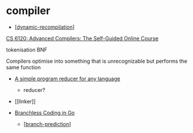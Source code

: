 compiler
========

* [[dynamic-recompilation]]

[CS 6120: Advanced Compilers: The Self-Guided Online Course](https://www.cs.cornell.edu/courses/cs6120/2020fa/self-guided/)

tokenisation
BNF

Compilers optimise into something that is unrecognizable but performs the same function

* [A simple program reducer for any language](https://comby.dev/blog/2021/03/26/comby-reducer)
    * reducer?

* [[linker]]

* [Branchless Coding in Go](https://mattnakama.com/blog/go-branchless-coding/)
    * [[branch-prediction]]

[//begin]: # "Autogenerated link references for markdown compatibility"
[dynamic-recompilation]: dynamic-recompilation.md "Dynamic Recompilation"
[branch-prediction]: branch-prediction.md "Branch Prediction"
[//end]: # "Autogenerated link references"